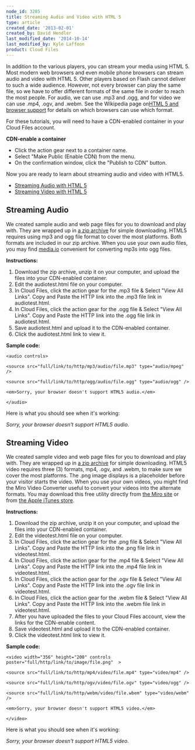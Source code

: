 ```yaml
---
node_id: 3285
title: Streaming Audio and Video with HTML 5
type: article
created_date: '2013-02-01'
created_by: David Hendler
last_modified_date: '2014-10-14'
last_modified_by: Kyle Laffoon
product: Cloud Files
---
```


In addition to the various players, you can stream your media using HTML
5. Most modern web browsers and even mobile phone browsers can stream
audio and video with HTML 5. Other players based on Flash cannot deliver
to such a wide audience. However, not every browser can play the same
file, so we have to offer different formats of the same file in order to
reach the most people. For audio, we can use .mp3 and .ogg, and for
video we can use .mp4, .ogv, and .webm. See the Wikipedia page on[HTML 5
and browser
support](http://en.wikipedia.org/wiki/HTML5_video#Browser_support) for
details on which browsers can use which format.

For these tutorials, you will need to have a CDN-enabled container in
your Cloud Files account.

**CDN-enable a container**

-   Click the action gear next to a container name.
-   Select "Make Public (Enable CDN) from the menu.
-   On the confirmation window, click the "Publish to CDN" button.

Now you are ready to learn about streaming audio and video with HTML5.

-   [Streaming Audio with HTML 5](#audio)
-   [Streaming Video with HTML 5](#video)



Streaming Audio
---------------

We created sample audio and web page files for you to download and play
with. They are wrapped up in [a zip
archive](http://81310752d5730fb4ef3c-221b4998ec12974102282b6d4a8fafbe.r2.cf1.rackcdn.com/streaming_audio.zip "zip archive of audio files")
for simple downloading. HTML5 requires using mp3 and ogg file format to
cover the most platforms. Both formats are included in our zip archive.
When you use your own audio files, you may find
[media.io](http://media.io/ "Media.io") convenient for converting mp3s
into ogg files.

**Instructions:**

1.  Download the zip archive, unzip it on your computer, and upload the
    files into your CDN-enabled container.
2.  Edit the audiotest.html file on your computer.
3.  In Cloud Files, click the action gear for the .mp3 file & Select
    "View All Links". Copy and Paste the HTTP link into the .mp3 file
    link in audiotest.html.
4.  In Cloud Files, click the action gear for the .ogg file & Select
    "View All Links". Copy and Paste the HTTP link into the .ogg file
    link in audiotest.html.
5.  Save audiotest.html and upload it to the CDN-enabled container.
6.  Click the audiotest.html link to view it.

**Sample code:**


    <audio controls>

    <source src="full/link/to/http/mp3/audio/file.mp3" type="audio/mpeg" />

    <source src="full/link/to/http/ogg/audio/file.ogg" type="audio/ogg" />

    <em>Sorry, your browser doesn't support HTML5 audio.</em>

    </audio>

Here is what you should see when it's working:

*Sorry, your browser doesn't support HTML5 audio.*



Streaming Video
---------------

We created sample video and web page files for you to download and play
with. They are wrapped up in [a zip
archive](http://81310752d5730fb4ef3c-221b4998ec12974102282b6d4a8fafbe.r2.cf1.rackcdn.com/streaming_video.zip "zip archive of video files")
for simple downloading. HTML5 video requires three (3) formats, mp4,
.ogv, and .webm, to make sure we cover the most platforms. The .png
image displays is a placeholder before your visitor starts the video.
When you use your own videos, you might find the Miro Video Converter
useful to convert your videos into the alternate formats. You may
download this free utility directly from [the Miro
site](http://www.mirovideoconverter.com/) or from [the Apple iTunes
store](https://itunes.apple.com/us/app/miro-video-converter-mvc/id412699210?mt=12).

**Instructions:**

1.  Download the zip archive, unzip it on your computer, and upload the
    files into your CDN-enabled container.
2.  Edit the videotest.html file on your computer.
3.  In Cloud Files, click the action gear for the .png file & Select
    "View All Links". Copy and Paste the HTTP link into the .png file
    link in videotest.html.
4.  In Cloud Files, click the action gear for the .mp4 file & Select
    "View All Links". Copy and Paste the HTTP link into the .mp4 file
    link in videotest.html.
5.  In Cloud Files, click the action gear for the .ogv file & Select
    "View All Links". Copy and Paste the HTTP link into the .ogv file
    link in videotest.html.
6.  In Cloud Files, click the action gear for the .webm file & Select
    "View All Links". Copy and Paste the HTTP link into the .webm file
    link in videotest.html.
7.  After you have uploaded the files to your Cloud Files account, view
    the links for the CDN-enable content.
8.  Save videotest.html and upload it to the CDN-enabled container.
9.  Click the videotest.html link to view it.



**Sample code:**



    <video width="356" height="200" controls poster="full/http/link/to/image/file.png"  >

    <source src="full/link/to/http/mp4/video/file.mp4" type="video/mp4" />

    <source src="full/link/to/http/ogv/video/file.ogv" type="video/ogg" />

    <source src="full/link/to/http/webm/video/file.wbem" type="video/webm" />

    <em>Sorry, your browser doesn't support HTML5 video.</em>

    </video>

Here is what you should see when it's working:

*Sorry, your browser doesn't support HTML5 video.*

